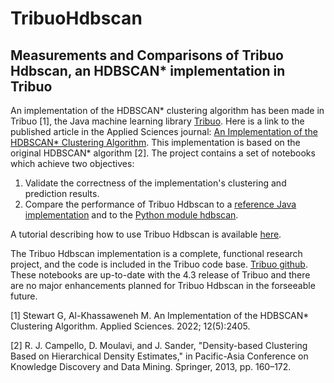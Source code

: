 # TribuoHdbscan
## Measurements and Comparisons of Tribuo Hdbscan, an HDBSCAN* implementation in Tribuo

An implementation of the HDBSCAN* clustering algorithm has been made in Tribuo [1], the Java machine learning library [Tribuo](https://tribuo.org/). Here is a link to the published article in the Applied Sciences journal: [An Implementation of the HDBSCAN\* Clustering Algorithm](https://doi.org/10.3390/app12052405). This implementation is based on the original HDBSCAN\* algorithm [2]. The project contains a set of notebooks which achieve two objectives:

1. Validate the correctness of the implementation's clustering and prediction results.
2. Compare the performance of Tribuo Hdbscan to a [reference Java implementation](http://lapad-web.icmc.usp.br/?portfolio_1=a-handful-of-experiments) and to the [Python module hdbscan](https://hdbscan.readthedocs.io/).

A tutorial describing how to use Tribuo Hdbscan is available [here](https://tribuo.org/learn/4.3/tutorials/clustering-hdbscan-tribuo-v4.html).

The Tribuo Hdbscan implementation is a complete, functional research project, and the code is included in the Tribuo code base. [Tribuo github](https://github.com/oracle/tribuo). These notebooks are up-to-date with the 4.3 release of Tribuo and there are no major enhancements planned for Tribuo Hdbscan in the forseeable future.


[1] Stewart  G, Al-Khassaweneh M. An Implementation of the HDBSCAN* Clustering Algorithm. Applied Sciences. 2022; 12(5):2405.

[2] R. J. Campello, D. Moulavi, and J. Sander, "Density-based Clustering Based on Hierarchical Density Estimates," in Pacific-Asia Conference on Knowledge Discovery and Data Mining. Springer, 2013, pp. 160–172.
